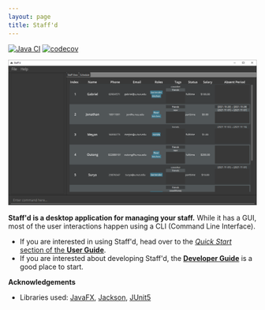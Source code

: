 ```yaml
---
layout: page
title: Staff'd
---
```


[![Java CI](https://github.com/AY2122S1-CS2103T-W11-2/tp/actions/workflows/gradle.yml/badge.svg)](https://github.com/AY2122S1-CS2103T-W11-2/tp/actions/workflows/gradle.yml)
[![codecov](https://codecov.io/gh/AY2122S1-CS2103T-W11-2/tp/branch/master/graph/badge.svg?token=VVZ5LZPCSV)](https://codecov.io/gh/AY2122S1-CS2103T-W11-2/tp)

![Ui](images/Ui.png)

**Staff'd is a desktop application for managing your staff.** While it has a GUI, most of the user interactions happen using a CLI (Command Line Interface).

* If you are interested in using Staff'd, head over to the [_Quick Start_ section of the **User Guide**](UserGuide.html#quick-start).
* If you are interested about developing Staff'd, the [**Developer Guide**](DeveloperGuide.html) is a good place to start.


**Acknowledgements**

* Libraries used: [JavaFX](https://openjfx.io/), [Jackson](https://github.com/FasterXML/jackson), [JUnit5](https://github.com/junit-team/junit5)
